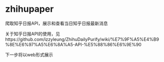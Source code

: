 # zhihupaper
爬取知乎日报API，展示和查看当日知乎日报最新消息

关于知乎日报API的使用，见https://github.com/izzyleung/ZhihuDailyPurify/wiki/%E7%9F%A5%E4%B9%8E%E6%97%A5%E6%8A%A5-API-%E5%88%86%E6%9E%90

下一步将以web形式展示
